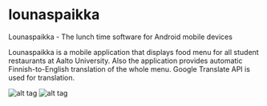 lounaspaikka
============
Lounaspaikka - The lunch time software for Android mobile devices

Lounaspaikka is a mobile application that displays food menu for all 
student restaurants at Aalto University. Also the application
provides automatic Finnish-to-English translation of the whole menu.
Google Translate API is used for translation.

![alt tag](https://dl.dropboxusercontent.com/u/5141909/pic1.png)
![alt tag](https://dl.dropboxusercontent.com/u/5141909/pic2.png)
